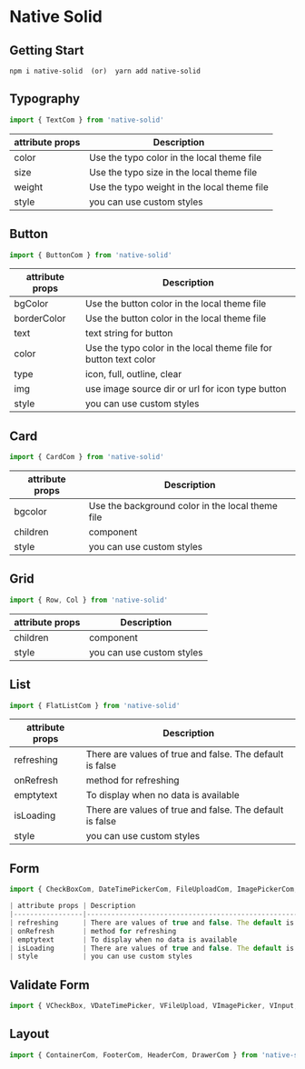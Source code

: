 # Native Solid

## Getting Start
```
npm i native-solid  (or)  yarn add native-solid
```

## Typography
```js
import { TextCom } from 'native-solid'
```

| attribute props | Description                                 |
|-----------------|---------------------------------------------|
| color           | Use the typo color in the local theme file  |
| size            | Use the typo size in the local theme file   |
| weight          | Use the typo weight in the local theme file |
| style           | you can use custom styles                   |

## Button
```js
import { ButtonCom } from 'native-solid'
```

| attribute props | Description                                                      |
|-----------------|------------------------------------------------------------------|
| bgColor         | Use the button color in the local theme file                     |
| borderColor     | Use the button color in the local theme file                     |
| text            | text string for button                                           |
| color           | Use the typo color in the local theme file for button text color |
| type            | icon, full, outline, clear                                       |
| img             | use image source dir or url for icon type button                 |
| style           | you can use custom styles                                        |

## Card
```js
import { CardCom } from 'native-solid'
```

| attribute props | Description                                      |
|-----------------|--------------------------------------------------|
| bgcolor         | Use the background color in the local theme file |
| children        | component                                        |
| style           | you can use custom styles                        |

## Grid
```js
import { Row, Col } from 'native-solid'
```

| attribute props | Description               |
|-----------------|---------------------------|
| children        | component                 |
| style           | you can use custom styles |

## List
```js
import { FlatListCom } from 'native-solid'
```

| attribute props | Description                                            |
|-----------------|--------------------------------------------------------|
| refreshing      | There are values ​​of true and false. The default is false |
| onRefresh       | method for refreshing                                  |
| emptytext       | To display when no data is available                   |
| isLoading       | There are values ​​of true and false. The default is false |
| style           | you can use custom styles                              |

## Form
```js
import { CheckBoxCom, DateTimePickerCom, FileUploadCom, ImagePickerCom, InputCom, PickerCom, RadioCom } from 'native-solid'

| attribute props | Description                                            |
|-----------------|--------------------------------------------------------|
| refreshing      | There are values ​​of true and false. The default is false |
| onRefresh       | method for refreshing                                  |
| emptytext       | To display when no data is available                   |
| isLoading       | There are values ​​of true and false. The default is false |
| style           | you can use custom styles                              |
```

## Validate Form
```js
import { VCheckBox, VDateTimePicker, VFileUpload, VImagePicker, VInput, VPicker, VRadio } from 'native-solid'
```

## Layout
```js
import { ContainerCom, FooterCom, HeaderCom, DrawerCom } from 'native-solid'
```
